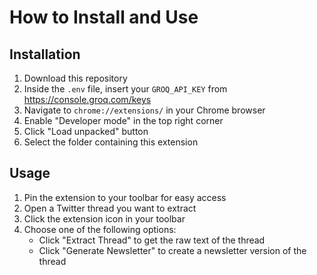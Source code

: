 # How to Install and Use

## Installation

1. Download this repository
2. Inside the `.env` file, insert your `GROQ_API_KEY` from https://console.groq.com/keys
3. Navigate to `chrome://extensions/` in your Chrome browser
4. Enable "Developer mode" in the top right corner
5. Click "Load unpacked" button
6. Select the folder containing this extension

## Usage

1. Pin the extension to your toolbar for easy access
2. Open a Twitter thread you want to extract
3. Click the extension icon in your toolbar
4. Choose one of the following options:
   - Click "Extract Thread" to get the raw text of the thread
   - Click "Generate Newsletter" to create a newsletter version of the thread
